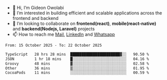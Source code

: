 - 👋 Hi, I’m Gideon Owolabi
- 👀 I’m interested in building efficient and scalable applications across the frontend and backend
- 💞️ I’m looking to collaborate on <b>frontend(react)</b>, <b>mobile(react-native)</b> and <b>backend(Nodejs, Laravel)</b> projects
- 📫 How to reach me <a href="mailto:gideoniyin2021@gmail.com">Mail</a>, <a href="https://www.linkedin.com/in/gideon-owolabi-9b667a232/">LinkedIn</a> and <a href="https://wa.me/2348055377085">Whatsapp</a>

<!---
gude1/gude1 is a ✨ special ✨ repository because its `README.md` (this file) appears on your GitHub profile.
You can click the Preview link to take a look at your changes.
--->

<!--START_SECTION:waka-->

```txt
From: 15 October 2025 - To: 22 October 2025

TypeScript   28 hrs 28 mins  ██████████████████████▓░░   90.50 %
JSON         1 hr 18 mins    █░░░░░░░░░░░░░░░░░░░░░░░░   04.16 %
Groovy       48 mins         ▓░░░░░░░░░░░░░░░░░░░░░░░░   02.58 %
Other        36 mins         ▒░░░░░░░░░░░░░░░░░░░░░░░░   01.95 %
CocoaPods    11 mins         ░░░░░░░░░░░░░░░░░░░░░░░░░   00.59 %
```

<!--END_SECTION:waka-->

